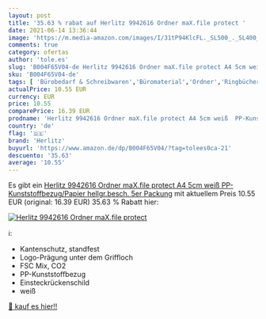 ```yaml
---
layout: post
title: '35.63 % rabat auf Herlitz 9942616 Ordner maX.file protect '
date: 2021-06-14 13:36:44
image: 'https://m.media-amazon.com/images/I/31tP94KlcFL._SL500_._SL400_.jpg'
comments: true
category: ofertas
author: 'tole.es'
slug: 'B004F65V04-de Herlitz 9942616 Ordner maX.file protect A4 5cm weiß PP-...'
sku: 'B004F65V04-de'
tags: [ 'Bürobedarf & Schreibwaren','Büromaterial','Ordner','Ringbücher','Ringbücher & Zubehör','herlitz', ]
actualPrice: 10.55 EUR
currency: EUR
price: 10.55
comparePrice: 16.39 EUR
prodname: 'Herlitz 9942616 Ordner maX.file protect A4 5cm weiß  PP-Kunststoffbezug/Papier hellgr.besch. 5er Packung'
country: 'de'
flag: '🇩🇪'
brand: 'Herlitz'
buyurl: 'https://www.amazon.de/dp/B004F65V04/?tag=tolees0ca-21'
descuento: '35.63'
average: '10.55'
---
```


Es gibt ein [Herlitz 9942616 Ordner maX.file protect A4 5cm weiß  PP-Kunststoffbezug/Papier hellgr.besch. 5er Packung](https://www.amazon.de/dp/B004F65V04/?tag=tolees0ca-21) mit aktuellem Preis 10.55 EUR (original: 16.39 EUR) 35.63 % Rabatt hier:

[![Herlitz 9942616 Ordner maX.file protect ](https://m.media-amazon.com/images/I/31tP94KlcFL._SL500_._SL400_.jpg)](https://www.amazon.de/dp/B004F65V04/?tag=tolees0ca-21)

ℹ️:

- Kantenschutz, standfest
- Logo-Prägung unter dem Griffloch
- FSC Mix, CO2
- PP-Kunststoffbezug
- Einsteckrückenschild
- weiß

[🛒 kauf es hier!!](https://www.amazon.de/dp/B004F65V04/?tag=tolees0ca-21)
